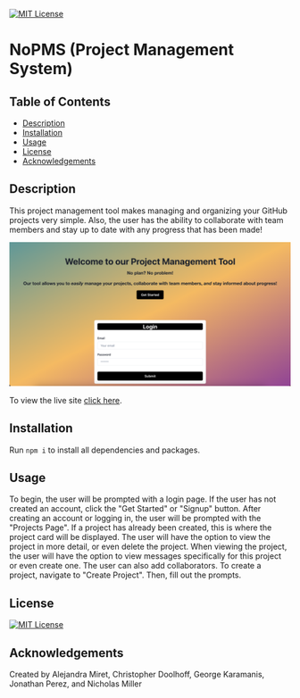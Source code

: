 [![MIT License](https://img.shields.io/badge/License-MIT-blue.svg)](https://opensource.org/licenses/MIT)

# NoPMS (Project Management System)

## Table of Contents

- [Description](#description)
- [Installation](#installation)
- [Usage](#usage)
- [License](#license)
- [Acknowledgements](#acknowledgements)

## Description
This project management tool makes managing and organizing your GitHub projects very simple. Also, the user has the ability to collaborate with team members and stay up to date with any progress that has been made!

![Application Image](./client/src/images/Screenshot.png)

To view the live site [click here]().

## Installation
Run `npm i` to install all dependencies and packages.

## Usage
To begin, the user will be prompted with a login page. If the user has not created an account, click the "Get Started" or "Signup" button. After creating an account or logging in, the user will be prompted with the "Projects Page". If a project has already been created, this is where the project card will be displayed. The user will have the option to view the project in more detail, or even delete the project. When viewing the project, the user will have the option to view messages specifically for this project or even create one. The user can also add collaborators. To create a project, navigate to "Create Project". Then, fill out the prompts.  

## License 
[![MIT License](https://img.shields.io/badge/License-MIT-blue.svg)](https://opensource.org/licenses/MIT)


## Acknowledgements
Created by Alejandra Miret, Christopher Doolhoff, George Karamanis, Jonathan Perez, and Nicholas Miller